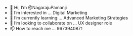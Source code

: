 - 👋 Hi, I’m @NagarajuPamanji
- 👀 I’m interested in ... Digital Marketing
- 🌱 I’m currently learning ... Advanced Marketing Strategies
- 💞️ I’m looking to collaborate on ...  UX designer  role
- 📫 How to reach me ... 9673940871

<!---
NagarajuPamanji/NagarajuPamanji is a ✨ special ✨ repository because its `README.md` (this file) appears on your GitHub profile.
You can click the Preview link to take a look at your changes.
--->
